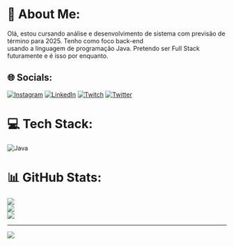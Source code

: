 # 💫 About Me:
Olá, estou cursando análise e desenvolvimento de sistema com previsão de término para 2025. Tenho como foco back-end<br>usando a linguagem de programação Java. Pretendo ser Full Stack futuramente e é isso por enquanto.


## 🌐 Socials:
[![Instagram](https://img.shields.io/badge/Instagram-%23E4405F.svg?logo=Instagram&logoColor=white)](https://instagram.com/https://www.instagram.com/_karluuks_/?hl=pt-br) [![LinkedIn](https://img.shields.io/badge/LinkedIn-%230077B5.svg?logo=linkedin&logoColor=white)](https://linkedin.com/in/https://www.linkedin.com/in/carlos-alexandre-437360257/) [![Twitch](https://img.shields.io/badge/Twitch-%239146FF.svg?logo=Twitch&logoColor=white)](https://twitch.tv/https://www.twitch.tv/karluuks) [![Twitter](https://img.shields.io/badge/Twitter-%231DA1F2.svg?logo=Twitter&logoColor=white)](https://twitter.com/https://twitter.com/Karluuks) 

# 💻 Tech Stack:
![Java](https://img.shields.io/badge/java-%23ED8B00.svg?style=for-the-badge&logo=java&logoColor=white)
# 📊 GitHub Stats:
![](https://github-readme-stats.vercel.app/api?username=carlsalexandre&theme=dark&hide_border=false&include_all_commits=false&count_private=false)<br/>
![](https://github-readme-streak-stats.herokuapp.com/?user=carlsalexandre&theme=dark&hide_border=false)<br/>
![](https://github-readme-stats.vercel.app/api/top-langs/?username=carlsalexandre&theme=dark&hide_border=false&include_all_commits=false&count_private=false&layout=compact)

---
[![](https://visitcount.itsvg.in/api?id=carlsalexandre&icon=0&color=0)](https://visitcount.itsvg.in)

<!-- Proudly created with GPRM ( https://gprm.itsvg.in ) -->
